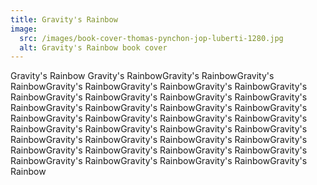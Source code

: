 ```yaml
---
title: Gravity's Rainbow
image:
  src: /images/book-cover-thomas-pynchon-jop-luberti-1280.jpg
  alt: Gravity's Rainbow book cover
---
```

 Gravity's Rainbow Gravity's RainbowGravity's RainbowGravity's RainbowGravity's RainbowGravity's RainbowGravity's RainbowGravity's RainbowGravity's RainbowGravity's RainbowGravity's RainbowGravity's RainbowGravity's RainbowGravity's RainbowGravity's RainbowGravity's RainbowGravity's RainbowGravity's RainbowGravity's RainbowGravity's RainbowGravity's RainbowGravity's RainbowGravity's RainbowGravity's RainbowGravity's RainbowGravity's RainbowGravity's RainbowGravity's RainbowGravity's RainbowGravity's RainbowGravity's RainbowGravity's RainbowGravity's RainbowGravity's RainbowGravity's RainbowGravity's Rainbow